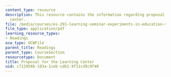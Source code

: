 ```yaml
---
content_type: resource
description: This resource contains the information regarding proposal for the learning
  center.
file: /media/courses/es-291-learning-seminar-experiments-in-education-spring-2003/c712958b183a1cebcdb19f11cd9c9f40_MITES_291S03_gumption.pdf
file_type: application/pdf
learning_resource_types:
- Readings
ocw_type: OCWFile
parent_title: Readings
parent_type: CourseSection
resourcetype: Document
title: Proposal for the Learning Center
uid: c712958b-183a-1ceb-cdb1-9f11cd9c9f40
---
```

